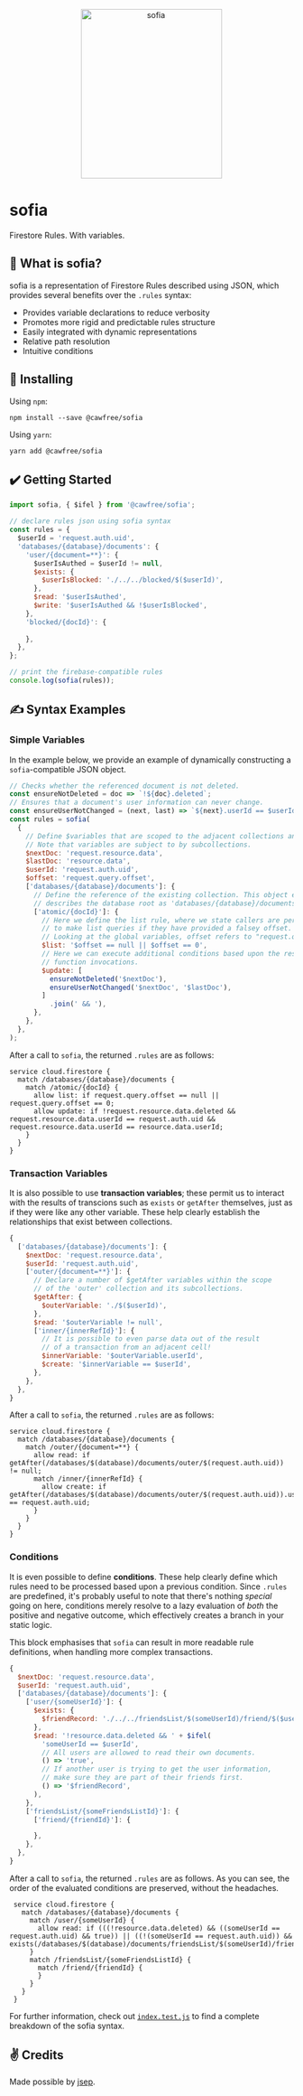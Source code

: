 <p align="center">
  <img src="./raw/sofia.png" alt="sofia" width="250" height="300">
</p>

# sofia
Firestore Rules. With variables.

## 🤔  What is sofia?
sofia is a representation of Firestore Rules described using JSON, which provides several benefits over the `.rules` syntax:

  - Provides variable declarations to reduce verbosity
  - Promotes more rigid and predictable rules structure
  - Easily integrated with dynamic representations
  - Relative path resolution
  - Intuitive conditions

## 🚀 Installing
Using `npm`:
```
npm install --save @cawfree/sofia
```

Using `yarn`:
```
yarn add @cawfree/sofia
```

## ✔️ Getting Started

```javascript
import sofia, { $ifel } from '@cawfree/sofia';

// declare rules json using sofia syntax
const rules = {
  $userId = 'request.auth.uid',
  'databases/{database}/documents': {
    'user/{document=**}': {
      $userIsAuthed = $userId != null,
      $exists: {
        $userIsBlocked: './../../blocked/$($userId)',
      },
      $read: '$userIsAuthed',
      $write: '$userIsAuthed && !$userIsBlocked',
    },
    'blocked/{docId}': {
      
    },
  },
};

// print the firebase-compatible rules
console.log(sofia(rules));

```

## ✍️ Syntax Examples

### Simple Variables
In the example below, we provide an example of dynamically constructing a `sofia`-compatible JSON object.

```javascript
// Checks whether the referenced document is not deleted.
const ensureNotDeleted = doc => `!${doc}.deleted`;
// Ensures that a document's user information can never change.
const ensureUserNotChanged = (next, last) => `${next}.userId == $userId && ${next}.userId == ${last}.userId`;
const rules = sofia(
  {
    // Define $variables that are scoped to the adjacent collections and their subcollections.
    // Note that variables are subject to by subcollections.
    $nextDoc: 'request.resource.data',
    $lastDoc: 'resource.data',
    $userId: 'request.auth.uid',
    $offset: 'request.query.offset',
    ['databases/{database}/documents']: {
      // Define the reference of the existing collection. This object effectively
      // describes the database root as 'databases/{database}/documents'.
      ['atomic/{docId}']: {
        // Here we define the list rule, where we state callers are permitted
        // to make list queries if they have provided a falsey offset. 
        // Looking at the global variables, offset refers to "request.query.offset".
        $list: '$offset == null || $offset == 0',
        // Here we can execute additional conditions based upon the results of the 
        // function invocations.
        $update: [
          ensureNotDeleted('$nextDoc'),
          ensureUserNotChanged('$nextDoc', '$lastDoc'),
        ]
          .join(' && '),
      },
    },
  },
);
```
After a call to `sofia`, the returned `.rules` are as follows:
```
service cloud.firestore {
  match /databases/{database}/documents {
    match /atomic/{docId} {
      allow list: if request.query.offset == null || request.query.offset == 0;
      allow update: if !request.resource.data.deleted && request.resource.data.userId == request.auth.uid && request.resource.data.userId == resource.data.userId;
    }
  }
}
```

### Transaction Variables

It is also possible to use **transaction variables**; these permit us to interact with the results of transcions  such as `exists` or `getAfter` themselves, just as if they were like any other variable. These help clearly establish the relationships that exist between collections.

```javascript
{
  ['databases/{database}/documents']: {
    $nextDoc: 'request.resource.data',
    $userId: 'request.auth.uid',
    ['outer/{document=**}']: {
      // Declare a number of $getAfter variables within the scope
      // of the 'outer' collection and its subcollections.
      $getAfter: {
        $outerVariable: './$($userId)',
      },
      $read: '$outerVariable != null',
      ['inner/{innerRefId}']: {
        // It is possible to even parse data out of the result
        // of a transaction from an adjacent cell!
        $innerVariable: '$outerVariable.userId',
        $create: '$innerVariable == $userId',
      },
    },
  },
}
```

After a call to `sofia`, the returned `.rules` are as follows:

```
service cloud.firestore {
  match /databases/{database}/documents {
    match /outer/{document=**} {
      allow read: if getAfter(/databases/$(database)/documents/outer/$(request.auth.uid)) != null;
      match /inner/{innerRefId} {
        allow create: if getAfter(/databases/$(database)/documents/outer/$(request.auth.uid)).userId == request.auth.uid;
      }
    }
  }
}
```

### Conditions

It is even possible to define **conditions**. These help clearly define which rules need to be processed based upon a previous condition. Since `.rules` are predefined, it's probably useful to note that there's nothing _special_ going on here, conditions merely resolve to a lazy evaluation of _both_ the positive and negative outcome, which effectively creates a branch in your static logic.

This block emphasises that `sofia` can result in more readable rule definitions, when handling more complex transactions.

```javascript
{
  $nextDoc: 'request.resource.data',
  $userId: 'request.auth.uid',
  ['databases/{database}/documents']: {
    ['user/{someUserId}']: {
      $exists: {
        $friendRecord: './../../friendsList/$(someUserId)/friend/$($userId)',
      },
      $read: '!resource.data.deleted && ' + $ifel(
        'someUserId == $userId',
        // All users are allowed to read their own documents.
        () => 'true',
        // If another user is trying to get the user information,
        // make sure they are part of their friends first.
        () => '$friendRecord',
      ),
    },
    ['friendsList/{someFriendsListId}']: {
      ['friend/{friendId}']: {

      },
    },
  },
}
```

After a call to `sofia`, the returned `.rules` are as follows. As you can see, the order of the evaluated conditions are preserved, without the headaches. 

```
 service cloud.firestore {
   match /databases/{database}/documents {
     match /user/{someUserId} {
       allow read: if (((!resource.data.deleted) && ((someUserId == request.auth.uid) && true)) || ((!(someUserId == request.auth.uid)) && exists(/databases/$(database)/documents/friendsList/$(someUserId)/friend/$(request.auth.uid))));
     }
     match /friendsList/{someFriendsListId} {
       match /friend/{friendId} {
       }
     }
   }
 }
```

For further information, check out [`index.test.js`](./index.test.js) to find a complete breakdown of the sofia syntax.

## ✌️ Credits
Made possible by [jsep](https://www.npmjs.com/package/jsep).
